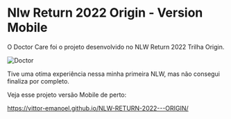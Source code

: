 # Nlw Return 2022 Origin - Version Mobile


O Doctor Care foi o projeto desenvolvido no NLW Return 2022 Trilha Origin.

![Doctor](https://user-images.githubusercontent.com/55211291/176571696-862947eb-bf15-4f9f-86ac-dda3715d09bb.PNG)


Tive uma otima experiência nessa minha primeira NLW, mas não consegui finaliza por completo.


Veja esse projeto versão Mobile de perto:

https://vittor-emanoel.github.io/NLW-RETURN-2022---ORIGIN/


